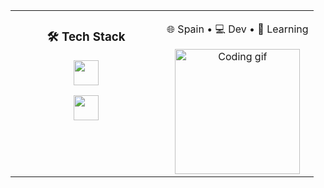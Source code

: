 <table align="center" border="0" cellspacing="0" cellpadding="10">
  <!-- Caja de arriba -->
<!--  <tr>
    <td colspan="2" valign="center" align="center">
      <h2>Hi 👋! I'm Tomás</h2> 
      <p>🌐 Spain • 💻 Dev • 🌱 Learning</p>
    </td>
  </tr>
-->
  <!-- Caja del medio -->
  <tr>
    <!-- Columna izquierda: tech stack -->
    <td valign="top" align="center" width="50%">
      <h3>🛠️ Tech Stack</h3>
      <p>
        <img src="https://skillicons.dev/icons?i=js,ts,py,cpp,html,css" height="40"/>
      </p>
      <p>
        <img src="https://skillicons.dev/icons?i=rust,tailwind,bash,figma,astro,git" height="40"/>
      </p>
    </td>
    <!-- Columna derecha: imagen -->
    <td valign="middle" align="center" width="50%">
      <p>🌐 Spain • 💻 Dev • 🌱 Learning</p>
      <img src="https://i.pinimg.com/originals/35/49/be/3549beaae0ba185e62d53e57144caa0d.gif" height="200" alt="Coding gif"/>
    </td>
  </tr>
</table>


